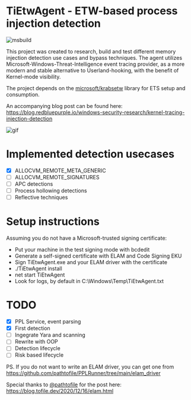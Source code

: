 # TiEtwAgent - ETW-based process injection detection
![msbuild](https://github.com/xinbailu/TiEtwAgent/actions/workflows/msbuild.yml/badge.svg)

This project was created to research, build and test different memory injection detection use cases and bypass techniques. The agent utilizes Microsoft-Windows-Threat-Intelligence event tracing provider, as a more modern and stable alternative to Userland-hooking, with the benefit of Kernel-mode visibility. 

The project depends on the [microsoft/krabsetw](https://github.com/microsoft/krabsetw) library for ETS setup and consumption.

An accompanying blog post can be found here: https://blog.redbluepurple.io/windows-security-research/kernel-tracing-injection-detection

![gif](https://i.imgur.com/M9QXk1z.gif)

# Implemented detection usecases 
- [x] ALLOCVM_REMOTE_META_GENERIC
- [ ] ALLOCVM_REMOTE_SIGNATURES
- [ ] APC detections
- [ ] Process hollowing detections
- [ ] Reflective techniques

# Setup instructions
Assuming you do not have a Microsoft-trusted signing certificate:
- Put your machine in the test signing mode with bcdedit
- Generate a self-signed certificate with ELAM and Code Signing EKU 
- Sign TiEtwAgent.exe and your ELAM driver with the certificate 
- ./TiEtwAgent install
- net start TiEtwAgent
- Look for logs, by default in C:\Windows\Temp\TiEtwAgent.txt

# TODO
- [x] PPL Service, event parsing 
- [x] First detection  
- [ ] Ingegrate Yara and scanning
- [ ] Rewrite with OOP 
- [ ] Detection lifecycle 
- [ ] Risk based lifecycle 

PS. If you do not want to write an ELAM driver, you can get one from https://github.com/pathtofile/PPLRunner/tree/main/elam_driver

Special thanks to [@pathtofile](https://github.com/pathtofile) for the post here: https://blog.tofile.dev/2020/12/16/elam.html
